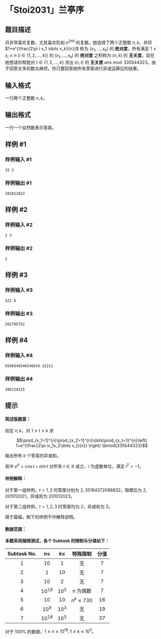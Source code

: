 # 「Stoi2031」兰亭序

## 题目描述

月非常喜欢复数，尤其喜欢形如 $e^{2\pi it}$ 的复数。她选择了两个正整数 $n,k$，并将 $1+e^{\frac{2\pi i x_1 \dots x_k}{n}}$ 称为 $(x_1,\dots,x_k)$ 的 **绝对度**，所有满足 $1 \le x_i \le n$ $(i \in \{1,2,\dots,k\})$ 的 $(x_1,\dots,x_k)$ 的 **绝对度** 之积称为 $(n,k)$ 的 **无关度**。现在她想请你帮她对 $t \in \{1,2,\dots,k\}$ 求出 $(n,t)$ 的 **无关度** $ans \bmod{335544323}$。由于回答太多的数太麻烦，你只要回答她所有答案进行异或运算后的结果。

## 输入格式

一行两个正整数 $n,k$。

## 输出格式

一行一个自然数表示答案。

## 样例 #1

### 样例输入 #1
```
15 2
```

### 样例输出 #1

```
201012023
```

## 样例 #2

### 样例输入 #2
```
1 3
```

### 样例输出 #2

```
2
```

## 样例 #3

### 样例输入 #3
```
521 6
```

### 样例输出 #3

```
262795752
```

## 样例 #4

### 样例输入 #4
```
6546546546546543 22211
```

### 样例输出 #4

```
388124125
```

## 提示

#### 简述版题意：

给定 $n,k$，对 $1 \le t \le k$ 求

$$\prod_{x_1=1}^{n}\prod_{x_2=1}^{n}\dots\prod_{x_t=1}^{n}\left( 1+e^{\frac{2\pi ix_1x_2\dots x_t}{n}} \right) \bmod{335544323}$$

输出所有 $k$ 个答案的异或和。

其中 $e^{it}=\cos{t}+i\sin{t}$ 对所有 $t \in \mathbb{R}$ 成立，$i$ 为虚数单位，满足 $i^2=-1$。

#### 样例解释：

对于第一组样例，$t=1,2$ 时答案分别为 $2,35184372088832$，取模后为 $2,201012021$，异或和为 $201012023$。

对于第二组样例，$t=1,2,3$ 时答案均为 $2$，异或和为 $2$。

限于篇幅，剩下的样例不作解释说明。

#### 数据范围：

**本题采用捆绑测试，各个 Subtask 的限制与分值如下：**

| Subtask No. | $n \le$ | $k \le$ | 特殊限制 | 分值 |
| :-----------: | :-----------: | :-----------: | :-----------: | :-----------: |
| $1$ | $10$ | $1$ | 无 | $7$ |
| $2$ | $1$ | $10$ | 无 | $7$ |
| $3$ | $10$ | $2$ | 无 | $7$ |
| $4$ | $10^{18}$ | $10^5$ | $n$ 为偶数 | $7$ |
| $5$ | $10$ | $10$ | $n^k \le 730$ | $16$ |
| $6$ | $10^9$ | $10^3$ | 无 | $19$ |
| $7$ | $10^{18}$ | $10^5$ | 无 | $37$ |

对于 $100\%$ 的数据，$1 \le n \le 10^{18},1 \le k \le 10^5$。
